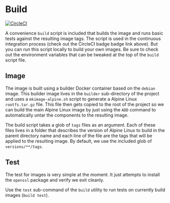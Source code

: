 # Build

[![CircleCI](https://img.shields.io/circleci/project/gliderlabs/docker-alpine/release.svg)](https://circleci.com/gh/gliderlabs/docker-alpine)

A convenience `build` script is included that builds the image and runs basic tests against the resulting image tags. The script is used in the continuous integration process (check out the CircleCI badge badge link above). But you can run this script locally to build your own images. Be sure to check out the environment variables that can be tweaked at the top of the `build` script file.

## Image

The image is built using a builder Docker container based on the `debian` image. This builder image lives in the `builder` sub-directory of the project and uses a `mkimage-alpine.sh` script to generate a Alpine Linux `rootfs.tar.gz` file. This file then gets copied to the root of the project so we can build the main Alpine Linux image by just using the `ADD` command to automatically untar the components to the resulting image.

The build script takes a glob of `tags` files as an argument. Each of these files lives in a folder that describes the version of Alpine Linux to build in the parent directory name and each line of the file are the tags that will be applied to the resulting image. By default, we use the included glob of `versions/**/tags`.

## Test

The test for images is very simple at the moment. It just attempts to install the `openssl` package and verify we exit cleanly.

Use the `test` sub-command of the `build` utility to run tests on currently build images (`build test`).

